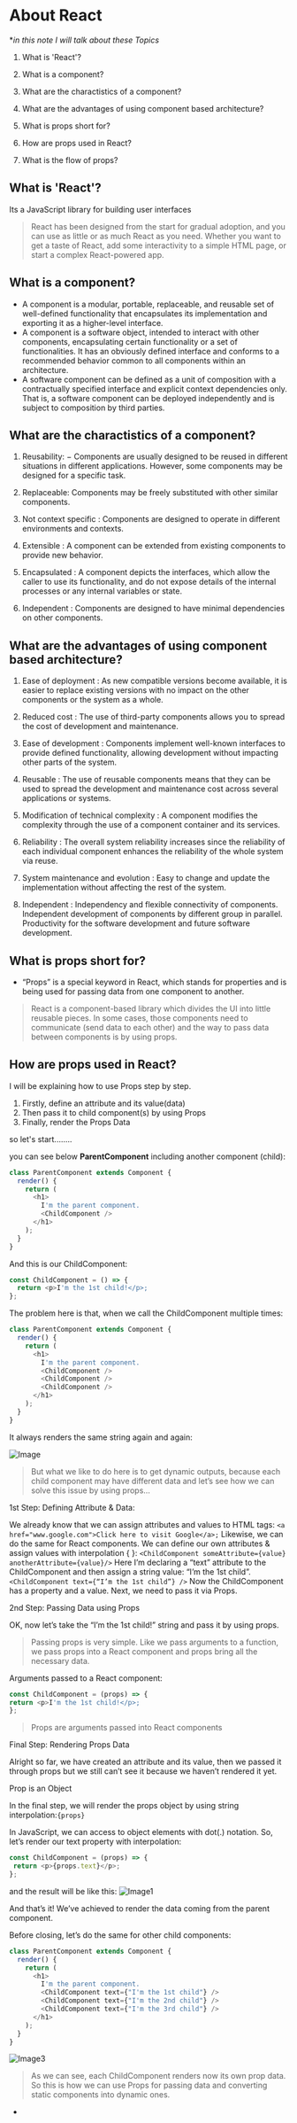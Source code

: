 # About React

 **in this note I will talk about these Topics*

1. What is 'React'?

2. What is a component?

3. What are the charactistics of a component?

4. What are the advantages of using component based architecture?

5. What is props short for?

6. How are props used in React?

7. What is the flow of props?

## What is 'React'?

Its a  JavaScript library for building user interfaces

>React has been designed from the start for gradual adoption, and you can use as little or as much React as you need. Whether you want to get a taste of React, add some interactivity to a simple HTML page, or start a complex React-powered app.

## What is a component?

- A component is a modular, portable, replaceable, and reusable set of well-defined functionality that encapsulates its implementation and exporting it as a higher-level interface.
- A component is a software object, intended to interact with other components, encapsulating certain functionality or a set of functionalities. It has an obviously defined interface and conforms to a recommended behavior common to all components within an architecture.
- A software component can be defined as a unit of composition with a contractually specified interface and explicit context dependencies only. That is, a software component can be deployed independently and is subject to composition by third parties.

## What are the charactistics of a component?

1. Reusability:  − Components are usually designed to be reused in different situations in different applications. However, some components may be designed for a specific task.

2. Replaceable:  Components may be freely substituted with other similar components.

3. Not context specific : Components are designed to operate in different environments and contexts.

4. Extensible : A component can be extended from existing components to provide new behavior.

5. Encapsulated : A component depicts the interfaces, which allow the caller to use its functionality, and do not expose details of the internal processes or any internal variables or state.

6. Independent : Components are designed to have minimal dependencies on other components.

## What are the advantages of using component based architecture?

1. Ease of deployment : As new compatible versions become available, it is easier to replace existing versions with no impact on the other components or the system as a whole.

2. Reduced cost :  The use of third-party components allows you to spread the cost of development and maintenance.

3. Ease of development : Components implement well-known interfaces to provide defined functionality, allowing development without impacting other parts of the system.

4. Reusable : The use of reusable components means that they can be used to spread the development and maintenance cost across several applications or systems.

5. Modification of technical complexity : A component modifies the complexity through the use of a component container and its services.

6. Reliability : The overall system reliability increases since the reliability of each individual component enhances the reliability of the whole system via reuse.

7. System maintenance and evolution : Easy to change and update the implementation without affecting the rest of the system.

8. Independent : Independency and flexible connectivity of components. Independent development of components by different group in parallel. Productivity for the software development and future software development.

## What is props short for?

- “Props” is a special keyword in React, which stands for properties and is being used for passing data from one component to another.

>React is a component-based library which divides the UI into little reusable pieces. In some cases, those components need to communicate (send data to each other) and the way to pass data between components is by using props.

## How are props used in React?

I will be explaining how to use Props step by step.

1. Firstly, define an attribute and its value(data)
2. Then pass it to child component(s) by using Props
3. Finally, render the Props Data

so let's start........

you can see below __ParentComponent__ including another component (child):

```JavaScript
class ParentComponent extends Component {  
  render() {
    return (
      <h1>
        I'm the parent component.
        <ChildComponent />
      </h1>
    );
  }
}
```

And this is our ChildComponent:

```JavaScript
const ChildComponent = () => {  
  return <p>I'm the 1st child!</p>; 
};
```

The problem here is that, when we call the ChildComponent multiple times:


```JavaScript
class ParentComponent extends Component {  
  render() {
    return (
      <h1>
        I'm the parent component.
        <ChildComponent />
        <ChildComponent />
        <ChildComponent />
      </h1>
    );
  }
}
```

It always renders the same string again and again:

![Image](https://miro.medium.com/max/1050/1*rzX4l1-rJn4c4_yeqooFbQ.png)

>But what we like to do here is to get dynamic outputs, because each child component may have different data and let’s see how we can solve this issue by using props…

1st Step: Defining Attribute & Data:

We already know that we can assign attributes and values to HTML tags:
    `<a href="www.google.com">Click here to visit Google</a>;`
  Likewise, we can do the same for React components. We can define our own attributes & assign values with interpolation { }: `<ChildComponent someAttribute={value} anotherAttribute={value}/>`
  Here I’m declaring a “text” attribute to the ChildComponent and then assign a string value: “I’m the 1st child”.
  `<ChildComponent text={“I’m the 1st child”} />`
  Now the ChildComponent has a property and a value. Next, we need to pass it via Props.

  2nd Step: Passing Data using Props

  OK, now let’s take the “I’m the 1st child!” string and pass it by using props.

  >Passing props is very simple. Like we pass arguments to a function, we pass props into a React component and props bring all the necessary data.

  Arguments passed to a React component:

  ```JavaScript
  const ChildComponent = (props) => {  
  return <p>I'm the 1st child!</p>; 
};
```

>Props are arguments passed into React components

Final Step: Rendering Props Data

Alright so far, we have created an attribute and its value, then we passed it through props but we still can’t see it because we haven’t rendered it yet.

Prop is an Object

In the final step, we will render the props object by using string interpolation:`{props}`

 In JavaScript, we can access to object elements with dot(.) notation. So, let’s render our text property with interpolation:

 ```JavaScript
 const ChildComponent = (props) => {  
  return <p>{props.text}</p>; 
};
```

and the result will be like this:
![Image1](https://miro.medium.com/max/1050/1*UuipOqB2yPyC1JPB8MTxpQ.png)

And that’s it! We’ve achieved to render the data coming from the parent component.

Before closing, let’s do the same for other child components:

```JavaScript
class ParentComponent extends Component {  
  render() {
    return (
      <h1>
        I'm the parent component.
        <ChildComponent text={"I'm the 1st child"} />
        <ChildComponent text={"I'm the 2nd child"} />
        <ChildComponent text={"I'm the 3rd child"} />
      </h1>
    );
  }
}
```

![Image3](https://miro.medium.com/max/1050/1*Kd52H-jKv6N1Cwgnaz4tOA.png)

>As we can see, each ChildComponent renders now its own prop data. So this is how we can use Props for passing data and converting static components into dynamic ones.














- 

